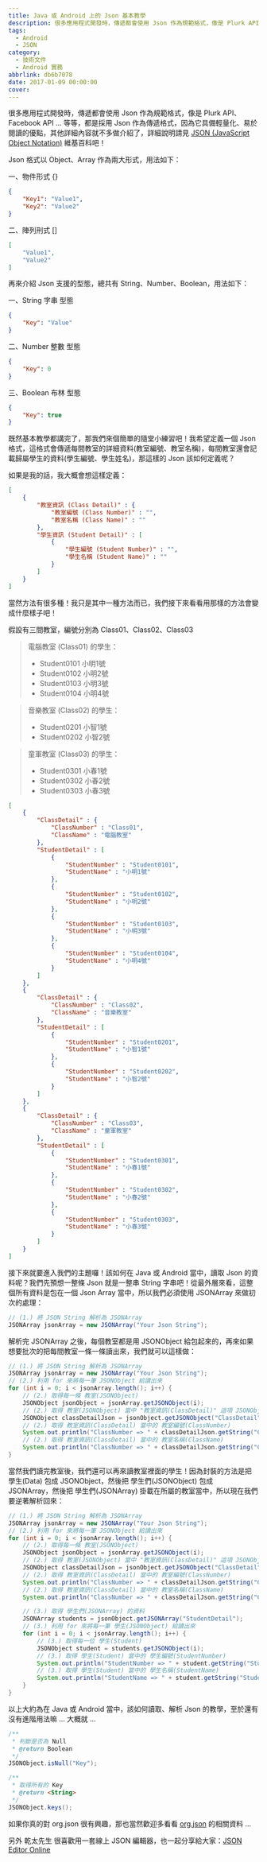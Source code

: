 ```yaml
---
title: Java 或 Android 上的 Json 基本教學
description: 很多應用程式開發時，傳遞都會使用 Json 作為規範格式，像是 Plurk API、Facebook API ...
tags:
  - Android
  - JSON
category:
  - 技術文件
  - Android 實務
abbrlink: db6b7078
date: 2017-01-09 00:00:00
cover:
---
```


很多應用程式開發時，傳遞都會使用 Json 作為規範格式，像是 Plurk API、Facebook API ... 等等，都是採用 Json 作為傳遞格式，因為它具備輕量化、易於閱讀的優點，其他詳細內容就不多做介紹了，詳細說明請見 [JSON (JavaScript Object Notation)](https://zh.wikipedia.org/wiki/JSON) 維基百科吧！

Json 格式以 Object、Array 作為兩大形式，用法如下：

一、物件形式 {}

```json
{
    "Key1": "Value1",
    "Key2": "Value2"
}
```

二、陣列刑式 []

```json
[
    "Value1",
    "Value2"
]
```

再來介紹 Json 支援的型態，總共有 String、Number、Boolean，用法如下：

一、String 字串 型態

```json
{
    "Key": "Value"
}
```

二、Number 整數 型態

```json
{
    "Key": 0
}
```

三、Boolean 布林 型態

```json
{
    "Key": true
}
```

既然基本教學都講完了，那我們來個簡單的隨堂小練習吧！我希望定義一個 Json 格式，這格式會傳遞每間教室的詳細資料(教室編號、教室名稱)，每間教室還會記載歸屬學生的資料(學生編號、學生姓名)，那這樣的 Json 該如何定義呢？

如果是我的話，我大概會想這樣定義：

```json
[
    {
        "教室資訊 (Class Detail)" : {
            "教室編號 (Class Number)" : "",
            "教室名稱 (Class Name)" : ""
        },
        "學生資訊 (Student Detail)" : [
            {
                "學生編號 (Student Number)" : "",
                "學生名稱 (Student Name)" : ""
            }
        ]
    }
]
```

當然方法有很多種！我只是其中一種方法而已，我們接下來看看用那樣的方法會變成什麼樣子吧！

假設有三間教室，編號分別為 Class01、Class02、Class03

>電腦教室 (Class01) 的學生：<br />
>*   Student0101 小明1號<br />
>*   Student0102 小明2號<br />
>*   Student0103 小明3號<br />
>*   Student0104 小明4號

>音樂教室 (Class02) 的學生：<br />
>*   Student0201 小智1號<br />
>*   Student0202 小智2號

>童軍教室 (Class03) 的學生：<br />
>*   Student0301 小春1號<br />
>*   Student0302 小春2號<br />
>*   Student0303 小春3號

```json
[
    {
        "ClassDetail" : {
            "ClassNumber" : "Class01",
            "ClassName" : "電腦教室"
        },
        "StudentDetail" : [
            {
                "StudentNumber" : "Student0101",
                "StudentName" : "小明1號"
            },
            {
                "StudentNumber" : "Student0102",
                "StudentName" : "小明2號"
            },
            {
                "StudentNumber" : "Student0103",
                "StudentName" : "小明3號"
            },
            {
                "StudentNumber" : "Student0104",
                "StudentName" : "小明4號"
            }
        ]
    },
    {
        "ClassDetail" : {
            "ClassNumber" : "Class02",
            "ClassName" : "音樂教室"
        },
        "StudentDetail" : [
            {
                "StudentNumber" : "Student0201",
                "StudentName" : "小智1號"
            },
            {
                "StudentNumber" : "Student0202",
                "StudentName" : "小智2號"
            }
        ]
    },
    {
        "ClassDetail" : {
            "ClassNumber" : "Class03",
            "ClassName" : "童軍教室"
        },
        "StudentDetail" : [
            {
                "StudentNumber" : "Student0301",
                "StudentName" : "小春1號"
            },
            {
                "StudentNumber" : "Student0302",
                "StudentName" : "小春2號"
            },
            {
                "StudentNumber" : "Student0303",
                "StudentName" : "小春3號"
            }
        ]
    }
]
```

接下來就要進入我們的主題囉！該如何在 Java 或 Android 當中，讀取 Json 的資料呢？我們先預想一整條 Json 就是一整串 String 字串吧！從最外層來看，這整個所有資料是包在一個 Json Array 當中，所以我們必須使用 JSONArray 來做初次的處理：

```java
// (1.) 將 JSON String 解析為 JSONArray
JSONArray jsonArray = new JSONArray("Your Json String");
```

解析完 JSONArray 之後，每個教室都是用 JSONObject 給包起來的，再來如果想要批次的把每間教室一條一條讀出來，我們就可以這樣做：

```java
// (1.) 將 JSON String 解析為 JSONArray
JSONArray jsonArray = new JSONArray("Your Json String");
// (2.) 利用 for 來將每一筆 JSONObject 給讀出來
for (int i = 0; i < jsonArray.length(); i++) {
    // (2.) 取得每一條 教室(JSONObject)
    JSONObject jsonObject = jsonArray.getJSONObject(i);
    // (2.) 取得 教室(JSONObject) 當中 "教室資訊(ClassDetail)" 這項 JSONObject
    JSONObject classDetailJson = jsonObject.getJSONObject("ClassDetail"); 
    // (2.) 取得 教室資訊(ClassDetail) 當中的 教室編號(ClassNumber)
    System.out.println("ClassNumber => " + classDetailJson.getString("ClassNumber"));
    // (2.) 取得 教室資訊(ClassDetail) 當中的 教室名稱(ClassName)
    System.out.println("ClassNumber => " + classDetailJson.getString("ClassName"));
}
```

當然我們讀完教室後，我們還可以再來讀教室裡面的學生！因為封裝的方法是把 學生(Data) 包成 JSONObject，然後把 學生們(JSONObject) 包成 JSONArray，然後把 學生們(JSONArray) 掛載在所屬的教室當中，所以現在我們要逆著解析回來：

```java
// (1.) 將 JSON String 解析為 JSONArray
JSONArray jsonArray = new JSONArray("Your Json String");
// (2.) 利用 for 來將每一筆 JSONObject 給讀出來
for (int i = 0; i < jsonArray.length(); i++) {
    // (2.) 取得每一條 教室(JSONObject)
    JSONObject jsonObject = jsonArray.getJSONObject(i);
    // (2.) 取得 教室(JSONObject) 當中 "教室資訊(ClassDetail)" 這項 JSONObject
    JSONObject classDetailJson = jsonObject.getJSONObject("ClassDetail"); 
    // (2.) 取得 教室資訊(ClassDetail) 當中的 教室編號(ClassNumber)
    System.out.println("ClassNumber => " + classDetailJson.getString("ClassNumber"));
    // (2.) 取得 教室資訊(ClassDetail) 當中的 教室名稱(ClassName)
    System.out.println("ClassNumber => " + classDetailJson.getString("ClassName"));

    // (3.) 取得 學生們(JSONArray) 的資料
    JSONArray students = jsonObject.getJSONArray("StudentDetail");
    // (3.) 利用 for 來將每一筆 學生(JSONObject) 給讀出來
    for (int i = 0; i < jsonArray.length(); i++) {
        // (3.) 取得每一位 學生(Student)
        JSONObject student = students.getJSONObject(i);
        // (3.) 取得 學生(Student) 當中的 學生編號(StudentNumber)
        System.out.println("StudentNumber => " + student.getString("StudentNumber"));
        // (3.) 取得 學生(Student) 當中的 學生名稱(StudentName)
        System.out.println("StudentName => " + student.getString("StudentName"));
    }
}
```

以上大約為在 Java 或 Android 當中，該如何讀取、解析 Json 的教學，至於還有沒有進階用法嘛 ... 大概就 ...

```java
/**
 * 判斷是否為 Null
 * @return Boolean
 */
JSONObject.isNull("Key");

/**
 * 取得所有的 Key
 * @return <String>
 */
JSONObject.keys();
```

如果你真的對 org.json 很有興趣，那也當然歡迎多看看 [org.json](https://developer.android.com/reference/org/json/package-summary.html) 的相關資料 ...

另外 乾太先生 很喜歡用一套線上 JSON 編輯器，也一起分享給大家：[JSON Editor Online](http://www.jsoneditoronline.org)